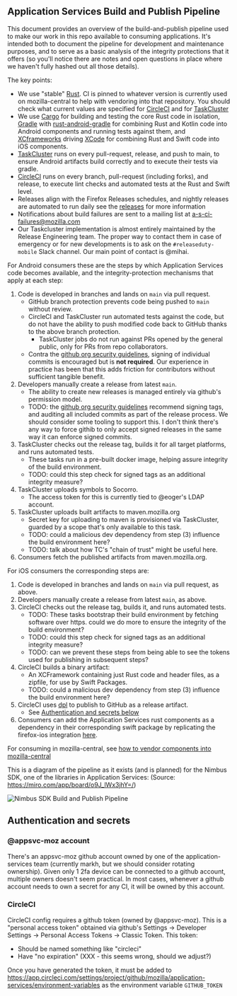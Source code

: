 ## Application Services Build and Publish Pipeline

This document provides an overview of the build-and-publish pipeline used to make our work
in this repo available to consuming applications. It's intended both to document the pipeline
for development and maintenance purposes, and to serve as a basic analysis of the integrity
protections that it offers (so you'll notice there are notes and open questions in place where
we haven't fully hashed out all those details).

The key points:

* We use "stable" [Rust](https://www.rust-lang.org/). CI is pinned to whatever version is currently used on mozilla-central
  to help with vendoring into that repository. You should check what current values are
  specified for [CircleCI](../.circleci/config.yml) and for [TaskCluster](../taskcluster/scripts/toolchain/rustup-setup.sh)
* We use [Cargo](https://github.com/rust-lang/cargo) for building and testing the core Rust code in isolation,
  [Gradle](https://gradle.org/) with [rust-android-gradle](https://github.com/mozilla/rust-android-gradle)
  for combining Rust and Kotlin code into Android components and running tests against them,
  and [XCframeworks](https://developer.apple.com/documentation/swift_packages/distributing_binary_frameworks_as_swift_packages) driving [XCode](../xconfig)
  for combining Rust and Swift code into iOS components.
* [TaskCluster](../automation/taskcluster/README.md) runs on every pull-request, release,
  and push to main, to ensure Android artifacts build correctly and to execute their
  tests via gradle.
* [CircleCI](../.circleci/config.yml) runs on every branch, pull-request (including forks), and release,
  to execute lint checks and automated tests at the Rust and Swift level.
* Releases align with the Firefox Releases schedules, and nightly releases are automated to run daily see the [releases](./howtos/releases.md) for more information
* Notifications about build failures are sent to a mailing list at
  [a-s-ci-failures@mozilla.com](https://groups.google.com/a/mozilla.com/forum/#!forum/a-s-ci-failures)
* Our Taskcluster implementation is almost entirely maintained by the Release Engineering team.
  The proper way to contact them in case of emergency or for new developments is to ask on the `#releaseduty-mobile` Slack channel.
  Our main point of contact is @mihai.

For Android consumers these are the steps by which Application Services code becomes available,
and the integrity-protection mechanisms that apply at each step:

1. Code is developed in branches and lands on `main` via pull request.
    * GitHub branch protection prevents code being pushed to `main` without review.
    * CircleCI and TaskCluster run automated tests against the code, but do not have
      the ability to push modified code back to GitHub thanks to the above branch protection.
      * TaskCluster jobs do not run against PRs opened by the general public,
        only for PRs from repo collaborators.
    * Contra the [github org security guidelines](https://wiki.mozilla.org/GitHub/Repository_Security),
      signing of individual commits is encouraged but is **not required**. Our experience in practice
      has been that this adds friction for contributors without sufficient tangible benefit.
2. Developers manually create a release from latest `main`.
    * The ability to create new releases is managed entirely via github's permission model.
    * TODO: the [github org security guidelines](https://wiki.mozilla.org/GitHub/Repository_Security)
      recommend signing tags, and auditing all included commits as part of the release process.
      We should consider some tooling to support this. I don't think there's any way to force
      githib to only accept signed releases in the same way it can enforce signed commits.
3. TaskCluster checks out the release tag, builds it for all target platforms, and runs automated tests.
    * These tasks run in a pre-built docker image, helping assure integrity of the build environment.
    * TODO: could this step check for signed tags as an additional integrity measure?
5. TaskCluster uploads symbols to Socorro.
    * The access token for this is currently tied to @eoger's LDAP account.
5. TaskCluster uploads built artifacts to maven.mozilla.org
    * Secret key for uploading to maven is provisioned via TaskCluster,
      guarded by a scope that's only available to this task.
    * TODO: could a malicious dev dependency from step (3) influence the build environment here?
    * TODO: talk about how TC's "chain of trust" might be useful here.
6. Consumers fetch the published artifacts from maven.mozilla.org.

For iOS consumers the corresponding steps are:

1. Code is developed in branches and lands on `main` via pull request, as above.
2. Developers manually create a release from latest `main`, as above.
3. CircleCI checks out the release tag, builds it, and runs automated tests.
    * TODO: These tasks bootstrap their build environment by fetching software over https.
      could we do more to ensure the integrity of the build environment?
    * TODO: could this step check for signed tags as an additional integrity measure?
    * TODO: can we prevent these steps from being able to see the tokens used
      for publishing in subsequent steps?
4. CircleCI builds a binary artifact:
    * An XCFramework containing just Rust code and header files, as a zipfile, for use by Swift Packages.
    * TODO: could a malicious dev dependency from step (3) influence the build environment here?
5. CircleCI uses [dpl](https://github.com/travis-ci/dpl) to publish to GitHub as a release artifact.
    * See [Authentication and secrets below](#authentication-and-secrets)
6. Consumers can add the Application Services rust components as a dependency in their corresponding swift package by replicating the firefox-ios integration [here](https://github.com/mozilla-mobile/firefox-ios/tree/main/MozillaRustComponents).

For consuming in mozilla-central, see [how to vendor components into mozilla-central
](./howtos/vendoring-into-mozilla-central.md)


This is a diagram of the pipeline as it exists (and is planned) for the Nimbus SDK, one of the
libraries in Application Services:
(Source: https://miro.com/app/board/o9J_lWx3jhY=/)

![Nimbus SDK Build and Publish Pipeline](./diagrams/Nimbus-SDK-Build-and-Publish-Pipeline.jpg)

## Authentication and secrets

### @appsvc-moz account

There's an appsvc-moz github account owned by one of the application-services team (currently markh, but we should consider rotating ownership).
Given only 1 2fa device can be connected to a github account, multiple owners doesn't seem practical.
In most cases, whenever a github account needs to own a secret for any CI, it will be owned by this account.

### CircleCI

CircleCI config requires a github token (owned by @appsvc-moz). This is a "personal access token"
obtained via github's Settings -> Developer Settings -> Personal Access Tokens -> Classic Token. This token:
* Should be named something like "circleci"
* Have "no expiration" (XXX - this seems wrong, should we adjust?)

Once you have generated the token, it must be added to https://app.circleci.com/settings/project/github/mozilla/application-services/environment-variables as the environment variable `GITHUB_TOKEN`
